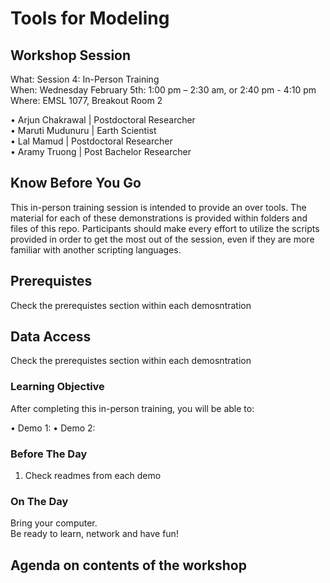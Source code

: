 # Tools for Modeling

## Workshop Session
What: Session 4: In-Person Training   <br>
When: Wednesday February 5th: 1:00 pm – 2:30 am, or  2:40 pm - 4:10 pm <br>
Where:  EMSL 1077, Breakout Room 2

•	Arjun Chakrawal | Postdoctoral Researcher   <br>
•	Maruti Mudunuru | Earth Scientist  <br>
•	Lal Mamud | Postdoctoral Researcher   <br>
•	Aramy Truong | Post Bachelor Researcher   <br>

## Know Before You Go
This in-person training session is intended to provide an over tools. The material for each of these demonstrations is provided within folders and files of this repo. Participants should make every effort to utilize the scripts provided in order to get the most out of the session, even if they are more familiar with another scripting languages.

## Prerequistes
Check the prerequistes section within each demosntration

## Data Access
Check the prerequistes section within each demosntration

### Learning Objective
After completing this in-person training, you will be able to:

•	Demo 1: 
•	Demo 2:

### Before The Day
1. Check readmes from each demo

### On The Day
Bring your computer.  <br>
Be ready to learn, network and have fun! <br>

## Agenda on contents of the workshop


